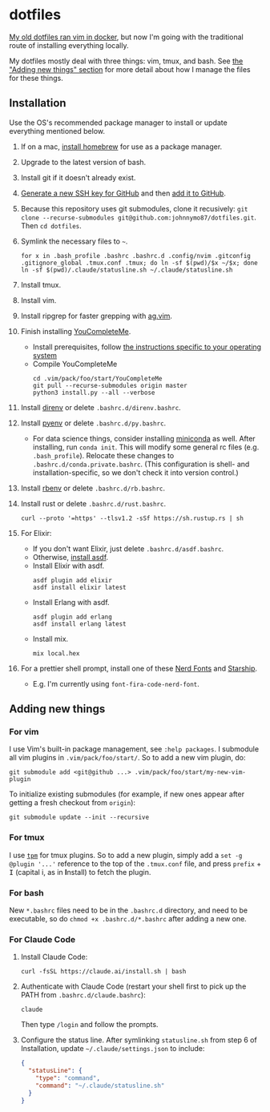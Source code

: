 # dotfiles
[My old dotfiles ran vim in docker](https://github.com/johnnymo87/dev-box), but now I'm going with the traditional route of installing everything locally.

My dotfiles mostly deal with three things: vim, tmux, and bash. See [the "Adding new things" section](adding-new-things) for more detail about how I manage the files for these things.

## Installation
Use the OS's recommended package manager to install or update everything mentioned below.

1. If on a mac, [install homebrew](https://brew.sh/) for use as a package manager.

1. Upgrade to the latest version of bash.

1. Install git if it doesn't already exist.

1. [Generate a new SSH key for GitHub](https://docs.github.com/en/github/authenticating-to-github/connecting-to-github-with-ssh/generating-a-new-ssh-key-and-adding-it-to-the-ssh-agent) and then [add it to GitHub](https://docs.github.com/en/github/authenticating-to-github/connecting-to-github-with-ssh/adding-a-new-ssh-key-to-your-github-account).

1. Because this repository uses git submodules, clone it recusively: `git clone --recurse-submodules git@github.com:johnnymo87/dotfiles.git`. Then `cd dotfiles`.

1. Symlink the necessary files to `~`.
   ```
   for x in .bash_profile .bashrc .bashrc.d .config/nvim .gitconfig .gitignore_global .tmux.conf .tmux; do ln -sf $(pwd)/$x ~/$x; done
   ln -sf $(pwd)/.claude/statusline.sh ~/.claude/statusline.sh
   ```

1. Install tmux.

1. Install vim.

1. Install ripgrep for faster grepping with [ag.vim](https://github.com/rking/ag.vim).

1. Finish installing [YouCompleteMe](https://github.com/ycm-core/YouCompleteMe).
   * Install prerequisites, follow [the instructions specific to your operating system](https://github.com/ycm-core/YouCompleteMe)
   * Compile YouCompleteMe
     ```
     cd .vim/pack/foo/start/YouCompleteMe
     git pull --recurse-submodules origin master
     python3 install.py --all --verbose
     ```

1. Install [direnv](https://github.com/direnv/direnv) or delete `.bashrc.d/direnv.bashrc`.

1. Install [pyenv](https://github.com/pyenv/pyenv) or delete `.bashrc.d/py.bashrc`.
   * For data science things, consider installing [miniconda](https://docs.conda.io/en/latest/miniconda.html) as well. After installing, run `conda init`. This will modify some general rc files (e.g. `.bash_profile`). Relocate these changes to `.bashrc.d/conda.private.bashrc`. (This configuration is shell- and installation-specific, so we don't check it into version control.)

1. Install [rbenv](https://github.com/rbenv/rbenv) or delete `.bashrc.d/rb.bashrc`.

1. Install rust or delete `.bashrc.d/rust.bashrc`.
   ```
   curl --proto '=https' --tlsv1.2 -sSf https://sh.rustup.rs | sh
   ```
1. For Elixir:
   * If you don't want Elixir, just delete `.bashrc.d/asdf.bashrc`.
   * Otherwise, [install asdf](https://asdf-vm.com/guide/getting-started.html).
   * Install Elixir with asdf.
     ```
     asdf plugin add elixir
     asdf install elixir latest
     ```
   * Install Erlang with asdf.
     ```
     asdf plugin add erlang
     asdf install erlang latest
     ```
   * Install mix.
     ```
     mix local.hex
     ```

1. For a prettier shell prompt, install one of these [Nerd Fonts](https://www.nerdfonts.com/font-downloads) and [Starship](https://starship.rs/).
   * E.g. I'm currently using `font-fira-code-nerd-font`.

## Adding new things
### For vim
I use Vim's built-in package management, see `:help packages`. I submodule all vim plugins in `.vim/pack/foo/start/`. So to add a new vim plugin, do:
```
git submodule add <git@github ...> .vim/pack/foo/start/my-new-vim-plugin
```
To initialize existing submodules (for example, if new ones appear after getting a fresh checkout from `origin`):
```
git submodule update --init --recursive
```

### For tmux
I use [`tpm`](https://github.com/tmux-plugins/tpm) for tmux plugins. So to add a new plugin, simply add a `set -g @plugin '...'` reference to the top of the `.tmux.conf` file, and press `prefix` + <kbd>I</kbd> (capital i, as in **I**nstall) to fetch the plugin.

### For bash
New `*.bashrc` files need to be in the `.bashrc.d` directory, and need to be executable, so do `chmod +x .bashrc.d/*.bashrc` after adding a new one.

### For Claude Code
1. Install Claude Code:
   ```
   curl -fsSL https://claude.ai/install.sh | bash
   ```

2. Authenticate with Claude Code (restart your shell first to pick up the PATH from `.bashrc.d/claude.bashrc`):
   ```
   claude
   ```
   Then type `/login` and follow the prompts.

3. Configure the status line. After symlinking `statusline.sh` from step 6 of Installation, update `~/.claude/settings.json` to include:
   ```json
   {
     "statusLine": {
       "type": "command",
       "command": "~/.claude/statusline.sh"
     }
   }
   ```
